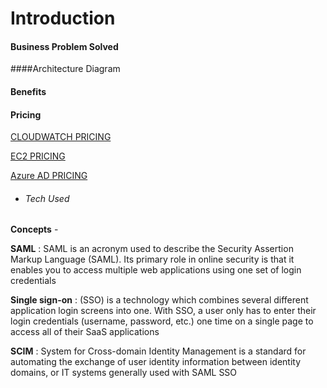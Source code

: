 # Introduction

 #### Business Problem Solved 


 ####Architecture Diagram 


 #### Benefits


 #### Pricing 

[CLOUDWATCH PRICING](https://aws.amazon.com/cloudwatch/pricing/)

[EC2 PRICING](https://aws.amazon.com/ec2/pricing/)

[Azure AD PRICING](https://azure.microsoft.com/en-in/pricing/details/active-directory/)

- ###### Tech Used 


**Concepts** - 

**SAML** : SAML is an acronym used to describe the Security Assertion Markup Language (SAML). Its primary role in online security is that it enables you to access multiple web applications using one set of login credentials

**Single sign-on** : (SSO) is a technology which combines several different application login screens into one. With SSO, a user only has to enter their login credentials (username, password, etc.) one time on a single page to access all of their SaaS applications

**SCIM** : System for Cross-domain Identity Management is a standard for automating the exchange of user identity information between identity domains, or IT systems
generally used with SAML SSO 

